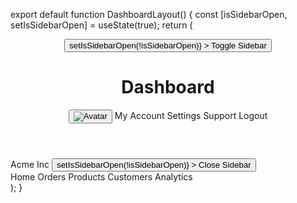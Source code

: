 export default function DashboardLayout() {
const [isSidebarOpen, setIsSidebarOpen] = useState(true);
return (
<div className="flex min-h-screen w-full flex-col bg-muted/40">
<header className="sticky top-0 z-30 flex h-14 items-center gap-4 border-b bg-background px-4 sm:static sm:h-auto sm:border-0 sm:bg-transparent sm:px-6">
<Button
size="icon"
variant="outline"
className="sm:hidden"
onClick={() => setIsSidebarOpen(!isSidebarOpen)} >
<MenuIcon className="h-5 w-5" />
<span className="sr-only">Toggle Sidebar</span>
</Button>
<div className="flex-1">
<h1 className="text-lg font-semibold">Dashboard</h1>
</div>
<DropdownMenu>
<DropdownMenuTrigger asChild>
<Button
              variant="ghost"
              size="icon"
              className="overflow-hidden rounded-full"
            >
<img
src="/placeholder.svg"
width={36}
height={36}
alt="Avatar"
className="overflow-hidden rounded-full"
style={{ aspectRatio: "36/36", objectFit: "cover" }}
/>
</Button>
</DropdownMenuTrigger>
<DropdownMenuContent align="end">
<DropdownMenuLabel>My Account</DropdownMenuLabel>
<DropdownMenuSeparator />
<DropdownMenuItem>Settings</DropdownMenuItem>
<DropdownMenuItem>Support</DropdownMenuItem>
<DropdownMenuSeparator />
<DropdownMenuItem>Logout</DropdownMenuItem>
</DropdownMenuContent>
</DropdownMenu>
</header>
<div className="flex flex-1 flex-col sm:gap-4 sm:py-4 sm:pl-14">
<aside
className={`fixed inset-y-0 left-0 z-10 flex w-14 flex-col border-r bg-background transition-all duration-300 ease-in-out sm:static sm:w-auto sm:flex-1 ${
            isSidebarOpen ? "w-64" : "w-14"
          }`} >
<div className="flex h-14 items-center justify-between px-4 sm:px-6">
<Link to="#" className="flex items-center gap-2">
<MountainIcon className="h-6 w-6" />
<span className="text-lg font-semibold">Acme Inc</span>
</Link>
<Button
size="icon"
variant="outline"
className="sm:hidden"
onClick={() => setIsSidebarOpen(!isSidebarOpen)} >
<XIcon className="h-5 w-5" />
<span className="sr-only">Close Sidebar</span>
</Button>
</div>
<nav className="flex flex-1 flex-col items-start gap-4 px-2 py-4 sm:px-6">
<Link
to="#"
className={`flex items-center gap-3 rounded-lg px-3 py-2 text-muted-foreground transition-all hover:text-primary ${
                isSidebarOpen
                  ? "w-full justify-start"
                  : "w-9 h-9 justify-center"
              }`} >
<HomeIcon className="h-5 w-5" />
<span className={isSidebarOpen ? "block" : "sr-only"}>Home</span>
</Link>
<Link
to="#"
className={`flex items-center gap-3 rounded-lg bg-muted px-3 py-2 text-primary transition-all hover:text-primary ${
                isSidebarOpen
                  ? "w-full justify-start"
                  : "w-9 h-9 justify-center"
              }`} >
<ShoppingCartIcon className="h-5 w-5" />
<span className={isSidebarOpen ? "block" : "sr-only"}>
Orders
</span>
</Link>
<Link
to="#"
className={`flex items-center gap-3 rounded-lg px-3 py-2 text-muted-foreground transition-all hover:text-primary ${
                isSidebarOpen
                  ? "w-full justify-start"
                  : "w-9 h-9 justify-center"
              }`} >
<PackageIcon className="h-5 w-5" />
<span className={isSidebarOpen ? "block" : "sr-only"}>
Products
</span>
</Link>
<Link
to="#"
className={`flex items-center gap-3 rounded-lg px-3 py-2 text-muted-foreground transition-all hover:text-primary ${
                isSidebarOpen
                  ? "w-full justify-start"
                  : "w-9 h-9 justify-center"
              }`} >
<UsersIcon className="h-5 w-5" />
<span className={isSidebarOpen ? "block" : "sr-only"}>
Customers
</span>
</Link>
<Link
to="#"
className={`flex items-center gap-3 rounded-lg px-3 py-2 text-muted-foreground transition-all hover:text-primary ${
                isSidebarOpen
                  ? "w-full justify-start"
                  : "w-9 h-9 justify-center"
              }`} >
<LineChartIcon className="h-5 w-5" />
<span className={isSidebarOpen ? "block" : "sr-only"}>
Analytics
</span>
</Link>
</nav>
</aside>
<main className="flex flex-1 flex-col gap-4 p-4 sm:gap-8 sm:p-6"></main>
</div>
</div>
);
}
